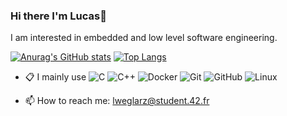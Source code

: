 ### Hi there I'm Lucas👋

I am interested in embedded and low level software engineering.

[![Anurag's GitHub stats](https://github-readme-stats.vercel.app/api?username=luweglarz&show_icons=true&theme=tokyonight)](https://github.com/anuraghazra/github-readme-stats) <!-- Github commits stats -->
[![Top Langs](https://github-readme-stats.vercel.app/api/top-langs/?username=luweglarz&layout=compact&show_icons=true&theme=tokyonight)](https://github.com/anuraghazra/github-readme-stats)
 <!-- Github top languages stats -->

- 📋 I mainly use ![C](https://img.shields.io/badge/c-%2300599C.svg?style=for-the-badge&logo=c&logoColor=white) ![C++](https://img.shields.io/badge/c++-%2300599C.svg?style=for-the-badge&logo=c%2B%2B&logoColor=white) ![Docker](https://img.shields.io/badge/docker-%230db7ed.svg?style=for-the-badge&logo=docker&logoColor=white) ![Git](https://img.shields.io/badge/git-%23F05033.svg?style=for-the-badge&logo=git&logoColor=white) ![GitHub](https://img.shields.io/badge/github-%23121011.svg?style=for-the-badge&logo=github&logoColor=white) ![Linux](https://img.shields.io/badge/linux-%fe.svg?style=for-the-badge&logo=linux&logoColor=black&color=white)




- 📫 How to reach me:  lweglarz@student.42.fr

